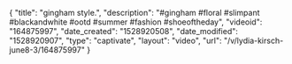 {
    "title": "gingham style.",
    "description": "#gingham #floral #slimpant #blackandwhite #ootd #summer #fashion #shoeoftheday",
    "videoid": "164875997",
    "date_created": "1528920508",
    "date_modified": "1528920907",
    "type": "captivate",
    "layout": "video",
    "url": "\/v\/lydia-kirsch-june8-3\/164875997"
}